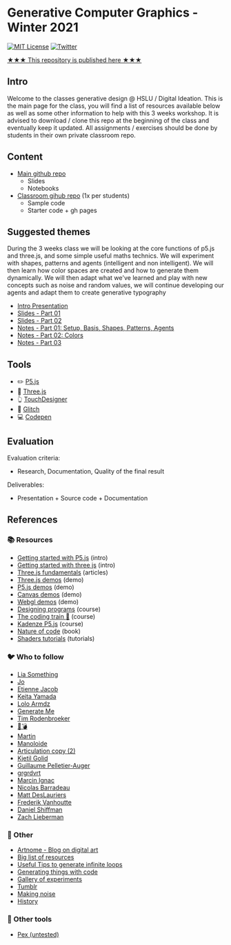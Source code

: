 # Generative Computer Graphics - Winter 2021

[![MIT License](https://img.shields.io/badge/license-MIT-blue.svg)](http://opensource.org/licenses/MIT)
[![Twitter](https://img.shields.io/twitter/url/https/github.com/webslides/webslides.svg?style=social)](https://twitter.com/digideation)

[★★★ This repository is published here ★★★](https://digitalideation.github.io/gencg_h2101/)

## Intro

Welcome to the classes generative design @ HSLU / Digital Ideation. This is the main page for the class, you will find a list of resources available below as well as some other information to help with this 3 weeks workshop. It is advised to download / clone this repo at the beginning of the class and eventually keep it updated. All assignments / exercises should be done by students in their own private classroom repo.


## Content

- [Main github repo][refMainRepo]
    - Slides
    - Notebooks
- [Classroom gihub repo][refClassRepo] (1x per students)
    - Sample code
    - Starter code + gh pages

[refMainRepo]:https://github.com/digitalideation/GENCG_H2001
[refClassRepo]:http://github.com/digitalideation/GENCG_H2001_students


## Suggested themes

During the 3 weeks class we will be looking at the core functions of p5.js and three.js, and some simple useful maths technics. We will experiment with shapes, patterns and agents (intelligent and non intelligent). We will then learn how color spaces are created and how to generate them dynamically. We will then adapt what we've learned and play with new concepts such as noise and random values, we will continue developing our agents and adapt them to create generative typography
- [Intro Presentation][refSlides00]
- [Slides - Part 01][refSlides01]
- [Slides - Part 02][refSlides02]
- [Notes - Part 01: Setup, Basis, Shapes, Patterns, Agents][refNotes01]
- [Notes - Part 02: Colors][refNotes02]
- [Notes - Part 03][refNotes03]

 [refSlides00]: slides/week00.html
 [refSlides01]: slides/week01.html
 [refSlides02]: slides/week02.html
 [refNotes01]: notebooks/week01.html
 [refNotes02]: notebooks/week02.html
 [refNotes03]: notebooks/week03.html


## Tools

- :pencil2: [P5.js](https://p5js.org/)
- :red_circle: [Three.js](https://threejs.org/)
- :point_up_2: [TouchDesigner](https://derivative.ca/)
- :flags: [Glitch](https://glitch.com/)
- :computer: [Codepen](https://codepen.io/)


## Evaluation

Evaluation criteria:
- Research, Documentation, Quality of the final result

Deliverables:
- Presentation + Source code + Documentation


## References

### :books: Resources
- [Getting started with P5.js](https://p5js.org/get-started/) (intro)
- [Getting started with three js](https://threejs.org/docs/index.html) (intro)
- [Three.js fundamentals](https://threejsfundamentals.org/) (articles)
- [Three.js demos](https://three-demos.glitch.me/) (demo)
- [P5.js demos](https://p5-demos.glitch.me/) (demo)
- [Canvas demos](http://youpi.io) (demo)
- [Webgl demos](https://github.com/mattdesl/workshop-webgl-glsl/) (demo)
- [Designing programs](https://designingprograms.bitbucket.io/index.html) (course)
- [The coding train :rainbow:](https://thecodingtrain.com/) (course)
- [Kadenze P5.js](https://www.kadenze.com/courses/introduction-to-programming-for-the-visual-arts-with-p5-js/info) (course)
- [Nature of code](https://natureofcode.com/book/) (book)
- [Shaders tutorials](https://thebookofshaders.com/) (tutorials)

### :bird: Who to follow
- [Lia Something](https://twitter.com/liasomething)
- [Jo](https://twitter.com/jn3008)
- [Etienne Jacob](https://twitter.com/etiennejcb)
- [Keita Yamada](https://twitter.com/P5_keita)
- [Lolo Armdz](https://twitter.com/loloarmdz)
- [Generate Me](https://twitter.com/generateme_blog)
- [Tim Rodenbroeker](https://twitter.com/timrodenbroeker)
- [:honeybee::bomb:](https://twitter.com/beesandbombs)
- [Martin](https://twitter.com/qiuyinsen)
- [Manoloide](https://twitter.com/manoloidee)
- [Articulation copy (2)](https://twitter.com/mxsage)
- [Kjetil Golid](https://twitter.com/kGolid)
- [Guillaume Pelletier-Auger](https://twitter.com/PelletierAuger)
- [grgrdvrt](https://twitter.com/grgrdvrt)
- [Marcin Ignac](https://twitter.com/marcinignac)
- [Nicolas Barradeau](https://twitter.com/nicoptere)
- [Matt DesLauriers](https://twitter.com/mattdesl)
- [Frederik Vanhoutte](https://www.patreon.com/wblut)
- [Daniel Shiffman](https://twitter.com/shiffman)
- [Zach Lieberman](https://twitter.com/zachlieberman)

### :space_invader: Other
- [Artnome - Blog on digital art](https://artnome.com)
- [Big list of resources](https://github.com/terkelg/awesome-creative-coding)
- [Useful Tips to generate infinite loops](https://www.youtube.com/watch?v=c6K-wJQ77yQ)
- [Generating things with code](https://medium.com/@nicoptere/generating-things-with-code-ddbca45ceddc)
- [Gallery of experiments](http://csh.bz/)
- [Tumblr](https://30000fps.com/)
- [Making noise](https://www.blog.drewcutchins.com/blog/2018-8-5-lets-make-some-noise)
- [History](http://www.verostko.com/algorist.html)

### :wrench: Other tools
- [Pex (untested)](http://pex.gl/)